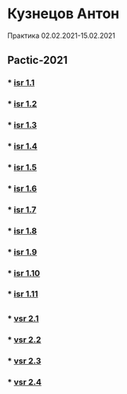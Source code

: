 # Кузнецов Антон
Практика 02.02.2021-15.02.2021

## Pactic-2021

### * [isr 1.1](/isr-1.1/)

### * [isr 1.2](isr-1.2/)

### * [isr 1.3](/isr-1.3/)

### * [isr 1.4](/isr-1.4/)

### * [isr 1.5](/isr-1.5/)

### * [isr 1.6](/isr-1.6/)

### * [isr 1.7](/isr-1.7/)

### * [isr 1.8](/isr-1.8/)

### * [isr 1.9](/isr-1.9/)

### * [isr 1.10](/isr-1.10/)

### * [isr 1.11](/isr-1.11/)

##

### * [vsr 2.1](/vsr-2.1/)

### * [vsr 2.2](/vsr-2.2/)

### * [vsr 2.3](/vsr-2.3/)

### * [vsr 2.4](/vsr-2.4/)
